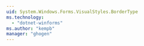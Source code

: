 ```yaml
---
uid: System.Windows.Forms.VisualStyles.BorderType
ms.technology: 
  - "dotnet-winforms"
ms.author: "kempb"
manager: "ghogen"
---
```

